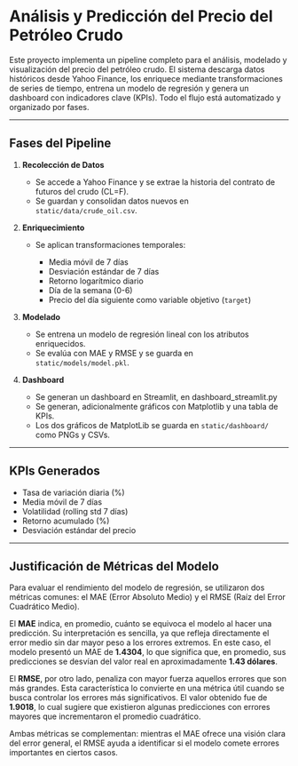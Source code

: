 # Análisis y Predicción del Precio del Petróleo Crudo

Este proyecto implementa un pipeline completo para el análisis, modelado y visualización del precio del petróleo crudo. El sistema descarga datos históricos desde Yahoo Finance, los enriquece mediante transformaciones de series de tiempo, entrena un modelo de regresión y genera un dashboard con indicadores clave (KPIs). Todo el flujo está automatizado y organizado por fases.

---

## Fases del Pipeline

1. **Recolección de Datos**

   * Se accede a Yahoo Finance y se extrae la historia del contrato de futuros del crudo (CL=F).
   * Se guardan y consolidan datos nuevos en `static/data/crude_oil.csv`.

2. **Enriquecimiento**

   * Se aplican transformaciones temporales:

     * Media móvil de 7 días
     * Desviación estándar de 7 días
     * Retorno logarítmico diario
     * Día de la semana (0-6)
     * Precio del día siguiente como variable objetivo (`target`)

3. **Modelado**

   * Se entrena un modelo de regresión lineal con los atributos enriquecidos.
   * Se evalúa con MAE y RMSE y se guarda en `static/models/model.pkl`.

4. **Dashboard**
   * Se generan un dashboard en Streamlit, en dashboard_streamlit.py
   * Se generan, adicionalmente gráficos con Matplotlib y una tabla de KPIs.
   * Los dos gráficos de MatplotLib se guarda en `static/dashboard/` como PNGs y CSVs.

---

## KPIs Generados

* Tasa de variación diaria (%)
* Media móvil de 7 días
* Volatilidad (rolling std 7 días)
* Retorno acumulado (%)
* Desviación estándar del precio

---

## Justificación de Métricas del Modelo

Para evaluar el rendimiento del modelo de regresión, se utilizaron dos métricas comunes: el MAE (Error Absoluto Medio) y el RMSE (Raíz del Error Cuadrático Medio).

El **MAE** indica, en promedio, cuánto se equivoca el modelo al hacer una predicción. Su interpretación es sencilla, ya que refleja directamente el error medio sin dar mayor peso a los errores extremos. En este caso, el modelo presentó un MAE de **1.4304**, lo que significa que, en promedio, sus predicciones se desvían del valor real en aproximadamente **1.43 dólares**.

El **RMSE**, por otro lado, penaliza con mayor fuerza aquellos errores que son más grandes. Esta característica lo convierte en una métrica útil cuando se busca controlar los errores más significativos. El valor obtenido fue de **1.9018**, lo cual sugiere que existieron algunas predicciones con errores mayores que incrementaron el promedio cuadrático.

Ambas métricas se complementan: mientras el MAE ofrece una visión clara del error general, el RMSE ayuda a identificar si el modelo comete errores importantes en ciertos casos.